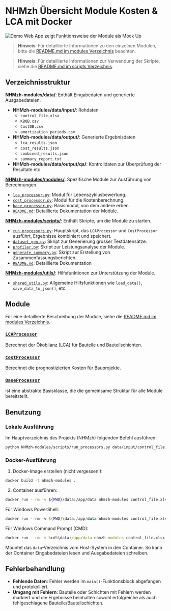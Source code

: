 # NHMzh Übersicht Module Kosten & LCA mit Docker

![Demo Web App zeigt Funktionsweise der Module als Mock Up](assets/Demo_webApp.gif)

> **Hinweis**: Für detaillierte Informationen zu den einzelnen Modulen, bitte die [README.md im modules Verzeichnis](modules/README.md) beachten.

> **Hinweis**: Für detaillierte Informationen zur Verwendung der Skripte, siehe die [README.md im scripts Verzeichnis](scripts/README.md).

## Verzeichnisstruktur

**NHMzh-modules/data/**: Enthält Eingabedaten und generierte Ausgabedateien.

- **NHMzh-modules/data/input/**: Rohdaten
  - `control_file.xlsx`
  - `KBOB.csv`
  - `CostDB.csv`
  - `amortization_periods.csv`
- **NHMzh-modules/data/output/**: Generierte Ergebnisdaten
  - `lca_results.json`
  - `cost_results.json`
  - `combined_results.json`
  - `summary_report.txt`
- **NHMzh-modules/data/output/qa/**: Kontrolldaten zur Überprüfung der Resultate etc.

[**NHMzh-modules/modules/**](modules/): Spezifische Module zur Ausführung von Berechnungen.

- [`lca_processor.py`](modules/lca_processor.py): Modul für Lebenszyklusbewertung.
- [`cost_processor.py`](modules/cost_processor.py): Modul für die Kostenberechnung.
- [`base_processor.py`](modules/base_processor.py): Basismodul, von dem andere erben.
- [`README.md`](modules/README.md): Detaillierte Dokumentation der Module.

[**NHMzh-modules/scripts/**](scripts/): Enthält Skripte, um die Module zu starten.

- [`run_processors.py`](scripts/run_processors.py): Hauptskript, das `LCAProcessor` und `CostProcessor` ausführt, Ergebnisse kombiniert und speichert.
- [`dataset_gen.py`](scripts/dataset_gen.py): Skript zur Generierung grosser Testdatensätze.
- [`profiler.py`](scripts/profiler.py): Skript zur Leistungsanalyse der Module.
- [`generate_summary.py`](scripts/generate_summary.py): Skript zur Erstellung von Zusammenfassungsberichten.
- [`README.md`](scripts/README.md): Detaillierte Dokumentation

[**NHMzh-modules/utils/**](utils/): Hilfsfunktionen zur Unterstützung der Module.

- [`shared_utils.py`](utils/shared_utils.py): Allgemeine Hilfsfunktionen wie `load_data()`, `save_data_to_json()`, etc.

## Module

Für eine detaillierte Beschreibung der Module, siehe die [README.md im modules Verzeichnis](modules/README.md).

### [`LCAProcessor`](modules/lca_processor.py)

Berechnet der Ökobilanz (LCA) für Bauteile und Bauteilschichten.

### [`CostProcessor`](modules/cost_processor.py)

Berechnet die prognostizierten Kosten für Bauprojekte.

### [`BaseProcessor`](modules/base_processor.py)

ist eine abstrakte Basisklasse, die die gemeinsame Struktur für alle Module bereitstellt.

## Benutzung

### Lokale Ausführung

Im Hauptverzeichnis des Projekts (NHMzh) folgenden Befehl ausführen:

```bash
python NHMzh-modules/scripts/run_processors.py data/input/control_file.xlsx
```

### Docker-Ausführung

1. Docker-Image erstellen (nicht vergessen!):

```bash
docker build -t nhmzh-modules .
```

2. Container ausführen:

```bash
docker run --rm -v ${PWD}/data:/app/data nhmzh-modules control_file.xlsx
```

Für Windows PowerShell:

```powershell
docker run --rm -v ${PWD}\data:/app/data nhmzh-modules control_file.xlsx
```

Für Windows Command Prompt (CMD):

```cmd
docker run --rm -v %cd%\data:/app/data nhmzh-modules control_file.xlsx
```

Mountet das `data`-Verzeichnis vom Host-System in den Container. So kann der Container Eingabedateien lesen und Ausgabedateien schreiben.

## Fehlerbehandlung

- **Fehlende Daten**: Fehler werden im `main()`-Funktionsblock abgefangen und protokolliert.
- **Umgang mit Fehlern**: Bauteile oder Schichten mit Fehlern werden markiert und die Ergebnisse beinhalten sowohl erfolgreiche als auch fehlgeschlagene Bauteile/Bauteilschichten.
